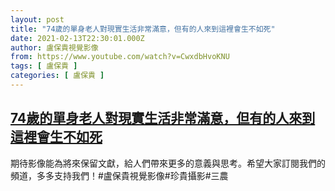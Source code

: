 ```yaml
---
layout: post
title: "74歲的單身老人對現實生活非常滿意，但有的人來到這裡會生不如死"
date: 2021-02-13T22:30:01.000Z
author: 盧保貴視覺影像
from: https://www.youtube.com/watch?v=CwxdbHvoKNU
tags: [ 盧保貴 ]
categories: [ 盧保貴 ]
---
```

<!--1613255401000-->
[74歲的單身老人對現實生活非常滿意，但有的人來到這裡會生不如死](https://www.youtube.com/watch?v=CwxdbHvoKNU)
------

<div>
期待影像能為將來保留文獻，給人們帶來更多的意義與思考。希望大家訂閱我們的頻道，多多支持我們！#盧保貴視覺影像#珍貴攝影#三農
</div>
